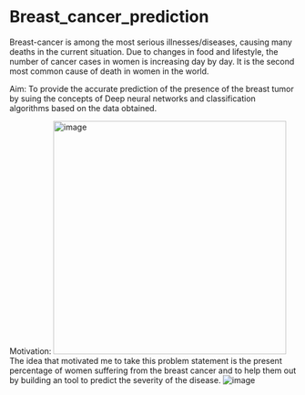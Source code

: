 # Breast_cancer_prediction
Breast-cancer is among the most serious illnesses/diseases, causing many deaths in the current situation.  Due to changes in food and lifestyle, the number of cancer cases in women is increasing day by day. It is the second most common cause of death in women in the world. 

Aim: 
   To provide the accurate prediction of the presence of the breast tumor by suing the concepts of Deep neural networks and classification algorithms based on the data obtained.

Motivation:
<img width="409" alt="image" src="https://github.com/swarnachandran/Breast_cancer_prediction/assets/74671975/5bb7e00e-3a4e-4f5d-bfa0-e76cccbed37c">
The idea that motivated me to take this problem statement is the present percentage of women suffering from the breast cancer and to help them out by building an tool to predict the severity of the disease. 
![image](https://github.com/swarnachandran/Breast_cancer_prediction/assets/74671975/f2e6c90e-2756-4d0f-bcee-7afa98068226)
